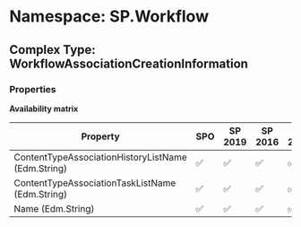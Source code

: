 # Namespace: SP.Workflow

## Complex Type: WorkflowAssociationCreationInformation

### Properties

**Availability matrix**

Property | SPO | SP 2019 | SP 2016 | SP 2013
----------|-----|---------|---------|--------
ContentTypeAssociationHistoryListName (Edm.String) | ✅ | ✅ | ✅ | ✅
ContentTypeAssociationTaskListName (Edm.String) | ✅ | ✅ | ✅ | ✅
Name (Edm.String) | ✅ | ✅ | ✅ | ✅
